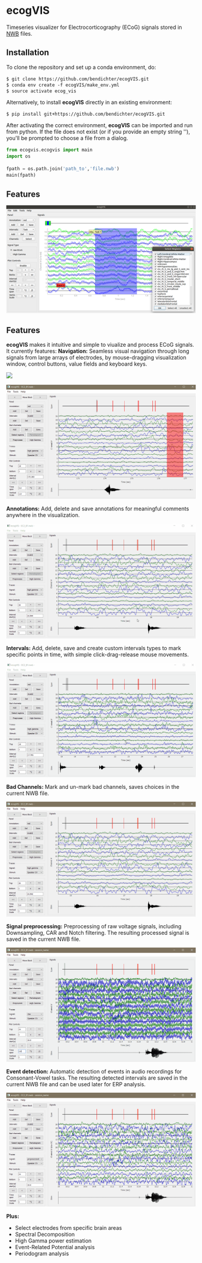 # ecogVIS
Timeseries visualizer for Electrocorticography (ECoG) signals stored in [NWB](https://neurodatawithoutborders.github.io/) files. 

## Installation
To clone the repository and set up a conda environment, do:
```
$ git clone https://github.com/bendichter/ecogVIS.git
$ conda env create -f ecogVIS/make_env.yml
$ source activate ecog_vis
```

Alternatively, to install **ecogVIS** directly in an existing environment:
```
$ pip install git+https://github.com/bendichter/ecogVIS.git
```

After activating the correct environment, **ecogVIS** can be imported and run from python. If the file does not exist (or if you provide an empty string ''), you'll be prompted to choose a file from a dialog.
```python
from ecogvis.ecogvis import main
import os

fpath = os.path.join('path_to','file.nwb')
main(fpath)
```

## Features

![screenshot1](media/screenshot_1.png)


## Features
**ecogVIS** makes it intuitive and simple to viualize and process ECoG signals. It currently features:
**Navigation:** Seamless visual navigation through long signals from large arrays of electrodes, by mouse-dragging visualization window, control buttons, value fields and keyboard keys.

![](media/gif_time_navigation.gif)

![](media/gif_channel_navigation.gif)


**Annotations:** Add, delete and save annotations for meaningful comments anywhere in the visualization.

![](media/gif_annotations.gif)


**Intervals:** Add, delete, save and create custom intervals types to mark specific points in time, with simple click-drag-release mouse movements.

![](media/gif_intervals.gif)


**Bad Channels:** Mark and un-mark bad channels, saves choices in the current NWB file.

![](media/gif_badchannels.gif)


**Signal preprocessing:** Preprocessing of raw voltage signals, including Downsampling, CAR and Notch filtering. The resulting processed signal is saved in the current NWB file.

![](media/gif_preprocessing.gif)


**Event detection:** Automatic detection of events in audio recordings for Consonant-Vowel tasks. The resulting detected intervals are saved in the current NWB file and can be used later for ERP analysis.

![](media/gif_event_detection.gif)


**Plus:**
- Select electrodes from specific brain areas
- Spectral Decomposition
- High Gamma power estimation
- Event-Related Potential analysis
- Periodogram analysis
